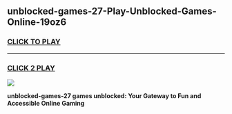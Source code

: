
## unblocked-games-27-Play-Unblocked-Games-Online-19oz6
<h3>
<a href="https://premium76.site?title=unblocked-games-27&ref=25A">CLICK TO PLAY</a></h3>
<hr>

<h3>
<a href="https://premium76.site?title=unblocked-games-27&ref=25A">CLICK 2 PLAY</a>
  
</h3>

<a href="https://premium76.site?title=unblocked-games-27&ref=25A"><img src="https://clearcache.store/games.png"></a>


**unblocked-games-27 games unblocked: Your Gateway to Fun and Accessible Online Gaming**
